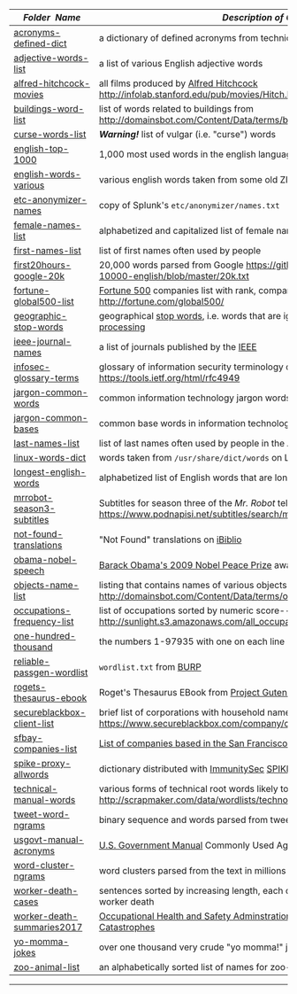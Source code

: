 |&nbsp;&nbsp;&nbsp;&nbsp;_Folder&nbsp;&nbsp;Name_&nbsp;&nbsp;&nbsp;&nbsp;| _Description of Contents_
|:----------------|--------------------------------------------------------------------------------------------------------------------------------------------------------
| [acronyms-defined-dict](acronyms-defined-dict.txt) |  a dictionary of defined acronyms from technical jargon 
| [adjective-words-list](adjective-words-list.txt) |  a list of various English adjective words 
| [alfred-hitchcock-movies](alfred-hitchcock-movies.md) |  all films produced by [Alfred Hitchcock](http://www.imdb.com/name/nm0000033/ "Alfred Hitchcock - IMDb") <http://infolab.stanford.edu/pub/movies/Hitch.html> 
| [buildings-word-list](buildings-word-list.txt) |  list of words related to buildings from <http://domainsbot.com/Content/Data/terms/buildings.txt> 
| [curse-words-list](curse-words-list.txt) |  _**Warning!**_ list of vulgar (i.e. "curse") words 
| [english-top-1000](english-top-1000.txt) |  1,000 most used words in the english language 
| [english-words-various](english-words-various.txt.xz) |  various english words taken from some old ZIP files 
| [etc-anonymizer-names](etc-anonymizer-names.txt) |  copy of Splunk's `etc/anonymizer/names.txt` 
| [female-names-list](female-names-list.txt) |  alphabetized and capitalized list of female names 
| [first-names-list](first-names-list.txt) |  list of first names often used by people 
| [first20hours-google-20k](first20hours-google-20k.txt) |  20,000 words parsed from Google <https://github.com/first20hours/google-10000-english/blob/master/20k.txt> 
| [fortune-global500-list](fortune-global500-list.txt) |  [Fortune 500](https://wikipedia.org/wiki/Fortune_500) companies list with rank, company name, revenue.. <http://fortune.com/global500/> 
| [geographic-stop-words](geographic-stop-words.txt) |  geographical [stop words](https://wikipedia.org/wiki/Stop_words), i.e. words that are ignored during [natural language processing](https://wikipedia.org/wiki/Natural-language_processing) 
| [ieee-journal-names](ieee-journal-names.txt) |  a list of journals published by the [IEEE](https://ieee.org "Institute of Electrical and Electronic Engineers") 
| [infosec-glossary-terms](infosec-glossary-terms.txt) |  glossary of information security terminology copied from RFC4949: <https://tools.ietf.org/html/rfc4949> 
| [jargon-common-words](jargon-common-words.txt) |  common information technology jargon words 
| [jargon-common-bases](jargon-common-bases.txt) |  common base words in information technology jargon 
| [last-names-list](last-names-list.txt) |  list of last names often used by people in the Americas 
| [linux-words-dict](linux-words-dict.txt) |  words taken from `/usr/share/dict/words` on Linux install 
| [longest-english-words](longest-english-words.txt) |  alphabetized list of English words that are longer than twenty letters 
| [mrrobot-season3-subtitles](mrrobot-season3-subtitles.txt) |  Subtitles for season three of the _Mr. Robot_ television series <https://www.podnapisi.net/subtitles/search/mr-robot-2015/SOM?seasons=3> 
| [not-found-translations](not-found-translations.txt) |  "Not Found" translations on [iBiblio](http://ibiblio.org) 
| [obama-nobel-speech](obama-nobel-speech.txt) |  [Barack Obama's 2009 Nobel Peace Prize](https://wikipedia.org/wiki/2009_Nobel_Peace_Prize#Barack_Obama) award acceptance speech 
| [objects-name-list](objects-name-list.txt) |  listing that contains names of various objects from <http://domainsbot.com/Content/Data/terms/objects.txt> 
| [occupations-frequency-list](occupations-frequency-list.txt.xz) |  list of occupations sorted by numeric score--higher means more popular from <http://sunlight.s3.amazonaws.com/all_occupations.txt> 
| [one-hundred-thousand](one-hundred-thousand.txt) |  the numbers 1-97935 with one on each line 
| [reliable-passgen-wordlist](reliable-passgen-wordlist.txt) |  `wordlist.txt` from [BURP](https://github.com/jwmarshall/BURP "Beaituful Unique Reliable Password generator") 
| [rogets-thesaurus-ebook](rogets-thesaurus-ebook.txt.xz) |  Roget's Thesaurus EBook from [Project Gutenberg](https://www.gutenberg.org) 
| [secureblackbox-client-list](secureblackbox-client-list.txt) |  brief list of corporations with household names <https://www.secureblackbox.com/company/clients.aspx> 
| [sfbay-companies-list](sfbay-companies-list.txt) |  [List of companies based in the San Francisco Bay Area](https://wikipedia.org/wiki/List_of_companies_based_in_the_San_Francisco_Bay_Area) 
| [spike-proxy-allwords](spike-proxy-allwords.txt) |  dictionary distributed with [ImmunitySec](http://www.immunitysec.com/ "Immunity Inc.") [SPIKE Proxy dpkg](https://packages.debian.org/sid/net/spikeproxy) 
| [technical-manual-words](technical-manual-words.txt) |  various forms of technical root words likely to be found in a manual from <http://scrapmaker.com/data/wordlists/technology/TechnicalManualWords(1495).txt> 
| [tweet-word-ngrams](tweet-word-ngrams.txt.xz) |  binary sequence and words parsed from tweets with cardinality 
| [usgovt-manual-acronyms](usgovt-manual-acronyms.txt) |  [U.S. Government Manual](https://usgovernmentmanual.gov) Commonly Used Agency Acronyms 
| [word-cluster-ngrams](word-cluster-ngrams.txt) |  word clusters parsed from the text in millions of tweets 
| [worker-death-cases](worker-death-cases.txt) |  sentences sorted by increasing length, each of which details unique cases of worker death 
| [worker-death-summaries2017](worker-death-summaries2017.csv) |  [Occupational Health and Safety Adminstration](https://osha.gov "United States Department of Labor") [Archive Reports of Fatalities and Catastrophes](https://www.osha.gov/dep/fatcat/dep_fatcat_archive.html "Fatality Inspection Data Incident Files for Federal/State Summaries") 
| [yo-momma-jokes](yo-momma-jokes.txt) |  over one thousand very crude "yo momma!" jokes 
| [zoo-animal-list](zoo-animal-list.txt) |  an alphabetically sorted list of names for zoo-kept animals 

* * *

